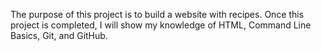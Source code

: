 The purpose of this project is to build a website with recipes.
Once this project is completed, I will show my knowledge of HTML, Command Line Basics, Git, and GitHub.